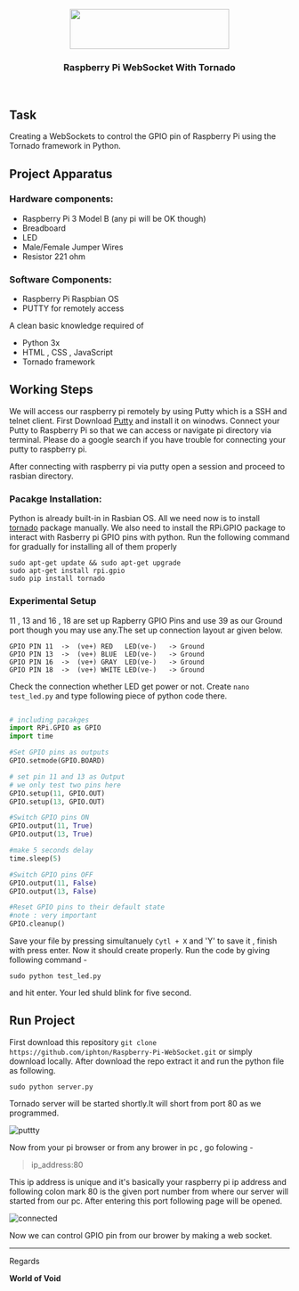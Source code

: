 <p align="center">
  <img width="286" height="72" src="http://www.tornadoweb.org/en/stable/_images/tornado.png">
</p>

<h3 align="center">
  Raspberry Pi WebSocket With Tornado
</h3>
<br>

## Task
Creating a WebSockets to control the GPIO pin of Raspberry Pi using the Tornado framework in Python.

## Project Apparatus
### Hardware components:
* Raspberry Pi 3 Model B  (any pi will be OK though)
* Breadboard 
* LED
* Male/Female Jumper Wires
* Resistor 221 ohm

### Software Components:
* Raspberry Pi Raspbian OS
* PUTTY for remotely access

A clean basic knowledge required of
* Python 3x
* HTML , CSS , JavaScript
* Tornado framework


## Working Steps

We will access our raspberry pi remotely by using Putty which is a SSH and telnet client. First Download [Putty](https://www.putty.org/) and install it on winodws. Connect your Putty to Raspberry Pi so that we can access or navigate pi directory via terminal. Please do a google search if you have trouble for connecting your putty to raspberry pi.

After connecting with raspberry pi via putty open a session and proceed to rasbian directory.

### Pacakge Installation:
Python is already built-in in Rasbian OS. All we need now is to install [tornado](http://www.tornadoweb.org/en/stable/) package manually. We also need to install the RPi.GPIO package to interact with Rasberry pi GPIO pins with python. Run the following command for gradually for installing all of them properly

```shell
sudo apt-get update && sudo apt-get upgrade
sudo apt-get install rpi.gpio
sudo pip install tornado
```

### Experimental Setup
11 , 13 and 16 , 18 are set up Rapberry GPIO Pins and use 39 as our Ground port though you may use any.The set up connection layout ar given below.

```shell
GPIO PIN 11  ->  (ve+) RED   LED(ve-)   -> Ground
GPIO PIN 13  ->  (ve+) BLUE  LED(ve-)   -> Ground
GPIO PIN 16  ->  (ve+) GRAY  LED(ve-)   -> Ground
GPIO PIN 18  ->  (ve+) WHITE LED(ve-)   -> Ground 
```
Check the connection whether LED get power or not. Create `nano test_led.py` and type following piece of python code there.

```python

# including pacakges
import RPi.GPIO as GPIO
import time

#Set GPIO pins as outputs
GPIO.setmode(GPIO.BOARD)

# set pin 11 and 13 as Output
# we only test two pins here
GPIO.setup(11, GPIO.OUT)
GPIO.setup(13, GPIO.OUT)

#Switch GPIO pins ON
GPIO.output(11, True)
GPIO.output(13, True)

#make 5 seconds delay 
time.sleep(5)

#Switch GPIO pins OFF
GPIO.output(11, False)
GPIO.output(13, False)

#Reset GPIO pins to their default state
#note : very important
GPIO.cleanup()
```

Save your file by pressing simultanuely `Cytl + X` and 'Y' to save it , finish with press enter. Now it should create properly. Run the code by giving following command -

`sudo python test_led.py` 

and hit enter. Your led shuld blink for five second.

## Run Project
First download this repository `git clone https://github.com/iphton/Raspberry-Pi-WebSocket.git` or simply download locally. After download the repo extract it and run the python file as following.

`sudo python server.py`

Tornado server will be started shortly.It will short from port 80 as we programmed.

![puttty](https://user-images.githubusercontent.com/17668390/39704364-eb60172e-51bf-11e8-9f01-dc43f56fe7fb.JPG)

Now from your pi browser or from any brower in pc , go folowing -

> ip_address:80

This ip address is unique and it's basically your raspberry pi ip address and following colon mark 80 is the given port number from where our server will started from our pc. After entering this port following page will be opened.

![connected](https://user-images.githubusercontent.com/17668390/39704460-3b452496-51c0-11e8-927e-62d24d85ed33.JPG)

Now we can control GPIO pin from our brower by making a web socket.

---
Regards

**World of Void**
